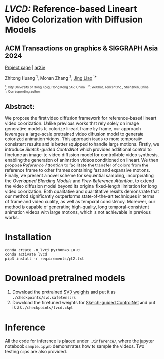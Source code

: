# *LVCD:* Reference-based Lineart Video Colorization with Diffusion Models

## ACM Transactions on graphics & SIGGRAPH Asia 2024

[Project page](https://luckyhzt.github.io/lvcd) | [arXiv](https://arxiv.org/abs/2409.12960)

Zhitong Huang $^1$, Mohan Zhang $^2$, [Jing Liao](https://scholars.cityu.edu.hk/en/persons/jing-liao(45757c38-f737-420d-8a7f-73b58d30c1fd).html) $^{1*}$

<font size="1"> $^1$: City University of Hong Kong, Hong Kong SAR, China &nbsp;&nbsp; $^2$: WeChat, Tencent Inc., Shenzhen, China </font> \
<font size="1"> $^*$: Corresponding author </font>

## Abstract:
We propose the first video diffusion framework for reference-based lineart video colorization. Unlike previous works that rely solely on image generative models to colorize lineart frame by frame, our approach leverages a large-scale pretrained video diffusion model to generate colorized animation videos. This approach leads to more temporally consistent results and is better equipped to handle large motions. Firstly, we introduce <em>Sketch-guided ControlNet</em> which provides additional control to finetune an image-to-video diffusion model for controllable video synthesis, enabling the generation of animation videos conditioned on lineart. We then propose <em>Reference Attention</em> to facilitate the transfer of colors from the reference frame to other frames containing fast and expansive motions. Finally, we present a novel scheme for sequential sampling, incorporating the <em>Overlapped Blending Module</em> and <em>Prev-Reference Attention</em>, to extend the video diffusion model beyond its original fixed-length limitation for long video colorization. Both qualitative and quantitative results demonstrate that our method significantly outperforms state-of-the-art techniques in terms of frame and video quality, as well as temporal consistency. Moreover, our method is capable of generating high-quality, long temporal-consistent animation videos with large motions, which is not achievable in previous works.





# Installation

```shell
conda create -n lvcd python=3.10.0
conda activate lvcd
pip3 install -r requirements/pt2.txt
```

# Download pretrained models
1. Download the pretrained [SVD weights](https://huggingface.co/stabilityai/stable-video-diffusion-img2vid/resolve/main/svd.safetensors) and put it as `./checkpoints/svd.safetensors`
2. Download the finetuned weights for [Sketch-guided ControlNet](https://huggingface.co/luckyhzt/lvcd_pretrained_models/resolve/main/lvcd.ckpt) and put is as `./checkpoints/lvcd.ckpt`

# Inference
All the code for inference is placed under `./inference/`, where the jupyter notebook `sample.ipynb` demonstrates how to sample the videos. Two testing clips are also provided.
